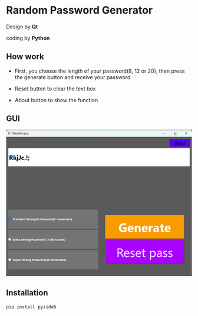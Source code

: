 # Random Password Generator
Design by **Qt**

coding by **Python**

## How work
- First, you choose the length of your password(8, 12 or 20), then press the generate button and receive your password

- Reset button to clear the text box 

- About button to show the function

## GUI
![GUI](https://github.com/SinaHosseini/episode19/blob/1ed2c13115f7bfc1641f036a07e12c27bf40a060/random_password_generator/rand_pass_shot.png?raw=true)

## Installation
```
pip install pyside6
```